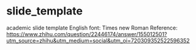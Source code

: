 # slide_template
academic slide template
English font: Times new Roman 
Reference: https://www.zhihu.com/question/22446174/answer/155012501?utm_source=zhihu&utm_medium=social&utm_oi=720309352522596352
